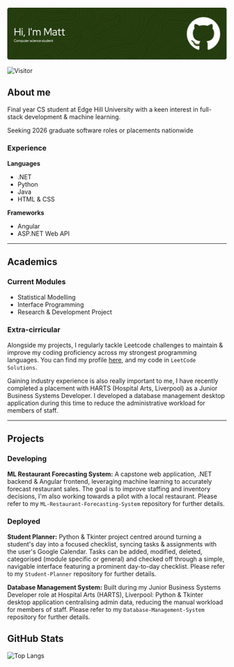 ![Header](github-header-image.png)

![Visitor](https://visitor-badge.laobi.icu/badge?page_id=Mattytomo365.Mattytomo365)

## About me
Final year CS student at Edge Hill University with a keen interest in full-stack development & machine learning.

Seeking 2026 graduate software roles or placements nationwide


### Experience
**Languages**
- .NET
- Python
- Java
- HTML & CSS

**Frameworks**
- Angular
- ASP.NET Web API

---

## Academics

### Current Modules
- Statistical Modelling
- Interface Programming
- Research & Development Project

### Extra-cirricular
Alongside my projects, I regularly tackle Leetcode challenges to maintain & improve my coding proficiency across my strongest programming languages. You can find my profile [here](https://leetcode.com/u/Mattytomo365/), and my code in `LeetCode Solutions`.

Gaining industry experience is also really important to me, I have recently completed a placement with HARTS (Hospital Arts, Liverpool) as a Junior Business Systems Developer. I developed a database management desktop application during this time to reduce the administrative workload for members of staff.

---

## Projects

### Developing
**ML Restaurant Forecasting System:** A capstone web application, .NET backend & Angular frontend, leveraging machine learning to accurately forecast restaurant sales. The goal is to improve staffing and inventory decisions, I'm also working towards a pilot with a local restaurant. Please refer to my `ML-Restaurant-Forecasting-System` repository for further details.

### Deployed
**Student Planner:** Python & Tkinter project centred around turning a student's day into a focused checklist, syncing tasks & assignments with the user's Google Calendar. Tasks can be added, modified, deleted, categorised (module specific or general) and checked off through a simple, navigable interface featuring a prominent day-to-day checklist. Please refer to my `Student-Planner` repository for further details.

**Database Management System:** Built during my Junior Business Systems Developer role at Hospital Arts (HARTS), Liverpool: Python & Tkinter desktop application centralising admin data, reducing the manual workload for members of staff. Please refer to my `Database-Management-System` repository for further details.

## GitHub Stats
![Top Langs](https://github-readme-stats.vercel.app/api/top-langs/?username=Mattytomo365&layout=compact)



